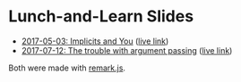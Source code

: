 # Lunch-and-Learn Slides

- [2017-05-03: Implicits and You](slides/2017-05-03) ([live link](https://storage.googleapis.com/hammerlab-presentations/slides/2017-05-03/index.html))
- [2017-07-12: The trouble with argument passing](slides/2017-07-12) ([live link](https://storage.googleapis.com/hammerlab-presentations/slides/2017-07-12/index.html))

Both were made with [remark.js](https://remarkjs.com/).
